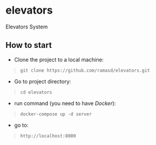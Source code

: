 # elevators
Elevators System

## How to start

- Clone the project to a local machine:
>`git clone https://github.com/ramasd/elevators.git`

- Go to project directory:
>`cd elevators`

- run command (you need to have *Docker*):
>`docker-compose up -d server`

- go to:
>`http://localhost:8000`
